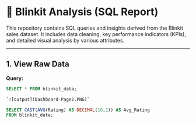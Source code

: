 # 🛒 Blinkit Analysis (SQL Report)

This repository contains SQL queries and insights derived from the Blinkit sales dataset. It includes data cleaning, key performance indicators (KPIs), and detailed visual analysis by various attributes.

---

## 1. View Raw Data

**Query:**
```sql
SELECT * FROM blinkit_data; 

`![output](Dashboard-Page2.PNG)`

SELECT CAST(AVG(Rating) AS DECIMAL(10,1)) AS Avg_Rating
FROM blinkit_data;

